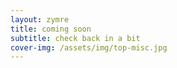 ```yaml
---
layout: zymre
title: coming soon
subtitle: check back in a bit
cover-img: /assets/img/top-misc.jpg
---
```


